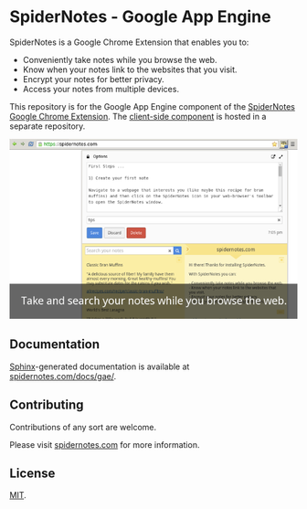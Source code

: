 SpiderNotes - Google App Engine
===============================

SpiderNotes is a Google Chrome Extension that enables you to:

*   Conveniently take notes while you browse the web.
*   Know when your notes link to the websites that you visit.
*   Encrypt your notes for better privacy.
*   Access your notes from multiple devices.

This repository is for the Google App Engine component of the [SpiderNotes Google Chrome Extension][download]. The [client-side component][spidernotes-chrome] is hosted in a separate repository.

![Screenshot][screenshot-image]

## Documentation

[Sphinx][sphinx]-generated documentation is available at [spidernotes.com/docs/gae/][documentation].

## Contributing

Contributions of any sort are welcome.

Please visit [spidernotes.com][website] for more information.

## License

[MIT][license].

[documentation]: https://spidernotes.com/docs/gae
[download]: https://chrome.google.com/webstore/detail/spidernotes/mgghkmeinhhcldkigpioebfjfghdeofl
[gae]: https://developers.google.com/appengine/
[license]: /LICENSE
[screenshot-image]: https://raw.githubusercontent.com/andornaut/spidernotes-chrome/master/resources/screenshot-0.png
[sphinx]: http://sphinx-doc.org/
[spidernotes-chrome]: https://github.com/andornaut/spidernotes-chrome
[website]: https://spidernotes.com
